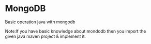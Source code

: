 # MongoDB
 Basic operation java with mongodb

Note:If you have basic knowledge about mondodb then you import the given java maven project & implement it.
